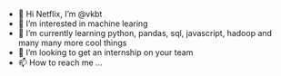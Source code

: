- 👋 Hi Netflix, I’m @vkbt
- 👀 I’m interested in machine learing
- 🌱 I’m currently learning python, pandas, sql, javascript, hadoop and many many more cool things
- 💞️ I’m looking to get an internship on your team
- 📫 How to reach me ...

<!---
vkbt/vkbt is a ✨ special ✨ repository because its `README.md` (this file) appears on your GitHub profile.
You can click the Preview link to take a look at your changes.
--->
